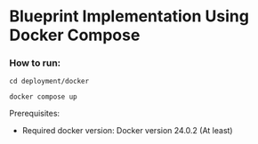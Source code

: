 # Blueprint Implementation Using Docker Compose

### How to run:
```shell
cd deployment/docker
```

```shell
docker compose up
```
Prerequisites:
* Required docker version: Docker version 24.0.2 (At least)

